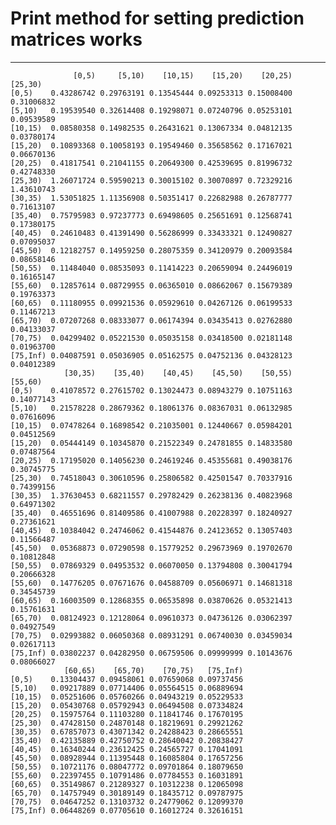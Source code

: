 # Print method for setting prediction matrices works

    

---

                  [0,5)     [5,10)    [10,15)    [15,20)    [20,25)    [25,30)
    [0,5)    0.43286742 0.29763191 0.13545444 0.09253313 0.15008400 0.31006832
    [5,10)   0.19539540 0.32614408 0.19298071 0.07240796 0.05253101 0.09539589
    [10,15)  0.08580358 0.14982535 0.26431621 0.13067334 0.04812135 0.03780174
    [15,20)  0.10893368 0.10058193 0.19549460 0.35658562 0.17167021 0.06670136
    [20,25)  0.41817541 0.21041155 0.20649300 0.42539695 0.81996732 0.42748330
    [25,30)  1.26071724 0.59590213 0.30015102 0.30070897 0.72329216 1.43610743
    [30,35)  1.53051825 1.11356908 0.50351417 0.22682988 0.26787777 0.71613107
    [35,40)  0.75795983 0.97237773 0.69498605 0.25651691 0.12568741 0.17380175
    [40,45)  0.24610483 0.41391490 0.56286999 0.33433321 0.12490827 0.07095037
    [45,50)  0.12182757 0.14959250 0.28075359 0.34120979 0.20093584 0.08658146
    [50,55)  0.11484040 0.08535093 0.11414223 0.20659094 0.24496019 0.16165147
    [55,60)  0.12857614 0.08729955 0.06365010 0.08662067 0.15679389 0.19763373
    [60,65)  0.11180955 0.09921536 0.05929610 0.04267126 0.06199533 0.11467213
    [65,70)  0.07207268 0.08333077 0.06174394 0.03435413 0.02762880 0.04133037
    [70,75)  0.04299402 0.05221530 0.05035158 0.03418500 0.02181148 0.01963700
    [75,Inf) 0.04087591 0.05036905 0.05162575 0.04752136 0.04328123 0.04012389
                [30,35)    [35,40)    [40,45)    [45,50)    [50,55)    [55,60)
    [0,5)    0.41078572 0.27615702 0.13024473 0.08943279 0.10751163 0.14077143
    [5,10)   0.21578228 0.28679362 0.18061376 0.08367031 0.06132985 0.07616096
    [10,15)  0.07478264 0.16898542 0.21035001 0.12440667 0.05984201 0.04512569
    [15,20)  0.05444149 0.10345870 0.21522349 0.24781855 0.14833580 0.07487564
    [20,25)  0.17195020 0.14056230 0.24619246 0.45355681 0.49038176 0.30745775
    [25,30)  0.74518043 0.30610596 0.25806582 0.42501547 0.70337916 0.74399156
    [30,35)  1.37630453 0.68211557 0.29782429 0.26238136 0.40823968 0.64971302
    [35,40)  0.46551696 0.81409586 0.41007988 0.20228397 0.18240927 0.27361621
    [40,45)  0.10384042 0.24746062 0.41544876 0.24123652 0.13057403 0.11566487
    [45,50)  0.05368873 0.07290598 0.15779252 0.29673969 0.19702670 0.10812848
    [50,55)  0.07869329 0.04953532 0.06070050 0.13794808 0.30041794 0.20666328
    [55,60)  0.14776205 0.07671676 0.04588709 0.05606971 0.14681318 0.34545739
    [60,65)  0.16003509 0.12868355 0.06535898 0.03870626 0.05321413 0.15761631
    [65,70)  0.08124923 0.12128064 0.09610373 0.04736126 0.03062397 0.04927549
    [70,75)  0.02993882 0.06050368 0.08931291 0.06740030 0.03459034 0.02617113
    [75,Inf) 0.03802237 0.04282950 0.06759506 0.09999999 0.10143676 0.08066027
                [60,65)    [65,70)    [70,75)   [75,Inf)
    [0,5)    0.13304437 0.09458061 0.07659068 0.09737456
    [5,10)   0.09217889 0.07714406 0.05564515 0.06889694
    [10,15)  0.05251606 0.05760266 0.04943219 0.05229533
    [15,20)  0.05430768 0.05792943 0.06494508 0.07334824
    [20,25)  0.15975764 0.11103280 0.11841746 0.17670195
    [25,30)  0.47428150 0.24870148 0.18219691 0.29921262
    [30,35)  0.67857073 0.43071342 0.24288423 0.28665551
    [35,40)  0.42135889 0.42750752 0.28640042 0.20838427
    [40,45)  0.16340244 0.23612425 0.24565727 0.17041091
    [45,50)  0.08928944 0.11395448 0.16085804 0.17657256
    [50,55)  0.10721176 0.08047772 0.09701864 0.18079650
    [55,60)  0.22397455 0.10791486 0.07784553 0.16031891
    [60,65)  0.35149867 0.21289327 0.10312238 0.12065098
    [65,70)  0.14757949 0.30189149 0.18435712 0.09787975
    [70,75)  0.04647252 0.13103732 0.24779062 0.12099370
    [75,Inf) 0.06448269 0.07705610 0.16012724 0.32616151

